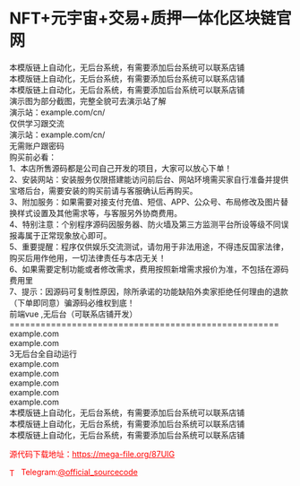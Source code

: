 # NFT+元宇宙+交易+质押一体化区块链官网

本模版链上自动化，无后台系统，有需要添加后台系统可以联系店铺<br>本模版链上自动化，无后台系统，有需要添加后台系统可以联系店铺<br>本模版链上自动化，无后台系统，有需要添加后台系统可以联系店铺<br>演示图为部分截图，完整全貌可去演示站了解<br>演示站：example.com/cn/<br>仅供学习跟交流<br>演示站：example.com/cn/<br>无需账户跟密码<br>购买前必看：<br>1、本店所售源码都是公司自己开发的项目，大家可以放心下单！<br>2、安装网站：安装服务仅限搭建能访问前后台、网站环境需买家自行准备并提供宝塔后台，需要安装的购买前请与客服确认后再购买。<br>3、附加服务：如果需要对接支付充值、短信、APP、公众号、布局修改及图片替换样式设置及其他需求等，与客服另外协商费用。<br>4、特别注意：个别程序源码因服务器、防火墙及第三方监测平台所设等级不同误报毒属于正常现象放心即可。<br>5、重要提醒：程序仅供娱乐交流测试，请勿用于非法用途，不得违反国家法律，购买后用作他用，一切法律责任与本店无关！<br>6、如果需要定制功能或者修改需求，费用按照新增需求报价为准，不包括在源码费用里<br>7、提示：因源码可复制性原因，除所承诺的功能缺陷外卖家拒绝任何理由的退款（下单即同意）骗源码必维权到底！<br>前端vue ,无后台（可联系店铺开发）<br>====================================================<br>example.com<br>example.com<br>3无后台全自动运行<br>example.com<br>example.com<br>example.com<br>example.com<br>example.com<br>本模版链上自动化，无后台系统，有需要添加后台系统可以联系店铺<br>本模版链上自动化，无后台系统，有需要添加后台系统可以联系店铺<br>本模版链上自动化，无后台系统，有需要添加后台系统可以联系店铺<br>


<p style="color: red;">源代码下载地址：<a href="https://mega-file.org/87UIG" style="color: red;">https://mega-file.org/87UIG</a></p><p style="color: red;"><img src="https://cdn-icons-png.flaticon.com/512/2111/2111646.png" alt="Telegram Icon" style="width: 16px; vertical-align: middle; margin-right: 5px;">Telegram:<a href="https://t.me/official_sourcecode" style="color: red;">@official_sourcecode</a></p>